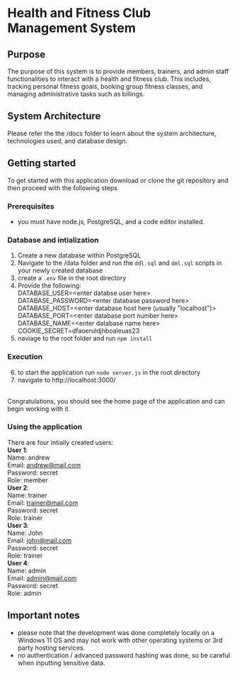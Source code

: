 # Health and Fitness Club Management System
## Purpose
The purpose of this system is to provide members, trainers, and admin staff functionalities to interact with a health and fitness club. This includes, tracking personal fitness goals, booking group fitness classes, and managing administrative tasks such as billings.

## System Architecture
Please refer the the /docs folder to learn about the system architecture, technologies used, and database design.

## Getting started
To get started with this application download or clone the git repository and then proceed with the following steps

### Prerequisites
- you must have node.js, PostgreSQL, and a code editor installed.

### Database and intialization
1. Create a new database within PostgreSQL
2. Navigate to the /data folder and run the `ddl.sql` and `dml.sql` scripts in your newly created database
3. create a `.env` file in the root directory
4. Provide the following:<br/>
DATABASE_USER=\<enter databse user here\><br/>
DATABASE_PASSWORD=\<enter database password here\><br/>
DATABASE_HOST=\<enter database host here (usually "localhost")\><br/>
DATABASE_PORT=\<enter database port number here\> <br/>
DATABASE_NAME=\<enter database name here\><br/>
COOKIE_SECRET=dfaoeruldjhboaleuas23<br/>
5. naviage to the root folder and run `npm install` 

### Execution
6. to start the application run `node server.js` in the root directory
7. navigate to http://localhost:3000/
<br/>
Congratulations, you should see the home page of the application and can begin working with it.

### Using the application
There are four intially created users:<br/>
<strong>User 1</strong>: <br/>
Name: andrew <br/>
Email: andrew@mail.com <br>
Password: secret <br>
Role: member <br/>
<strong>User 2</strong>: <br/>
Name:  trainer<br/>
Email: trainer@mail.com <br>
Password: secret <br>
Role: trainer <br/>
<strong>User 3</strong>: <br/>
Name: John<br/>
Email: john@mail.com <br>
Password: secret<br>
Role: trainer <br/>
<strong>User 4</strong>: <br/>
Name: admin <br/>
Email: admin@mail.com <br>
Password: secret <br>
Role: admin<br/>

## Important notes
- please note that the development was done completely locally on a Windows 11 OS and may not work with other operating systems or 3rd party hosting services.
- no authentication / advanced password hashing was done, so be careful when inputting sensitive data.



